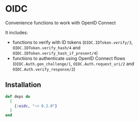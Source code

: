 # OIDC

Convenience functions to work with OpenID Connect

It includes:
- functions to verify with ID tokens (`OIDC.IDToken.verify/3`, `OIDC.IDToken.verify_hash/4` and
`OIDC.IDToken.verify_hash_if_present/4`)
- functions to authenticate using OpenID Connect flows (`OIDC.Auth.gen_challenge/1`,
`OIDC.Auth.request_uri/2` and `OIDC.Auth.verify_response/2`)

## Installation

```elixir
def deps do
  [
    {:oidc, "~> 0.2.0"}
  ]
end
```
